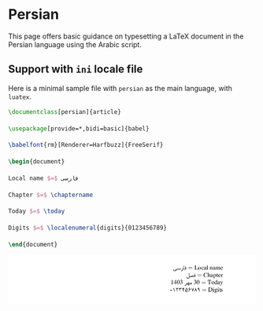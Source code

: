 # Persian

This page offers basic guidance on typesetting a LaTeX document in the
Persian language using the Arabic script.

## Support with `ini` locale file

Here is a minimal sample file with `persian` as the main language, with `luatex`.

```tex
\documentclass[persian]{article}

\usepackage[provide=*,bidi=basic]{babel}

\babelfont{rm}[Renderer=Harfbuzz]{FreeSerif}

\begin{document}

Local name $=$ فارسی

Chapter $=$ \chaptername

Today $=$ \today

Digits $=$ \localenumeral{digits}{0123456789}

\end{document}
```

![](../media/locale-persian.png)